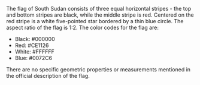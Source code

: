 The flag of South Sudan consists of three equal horizontal stripes - the top and bottom stripes are black, while the middle stripe is red. Centered on the red stripe is a white five-pointed star bordered by a thin blue circle. The aspect ratio of the flag is 1:2. The color codes for the flag are: 
- Black: #000000
- Red: #CE1126
- White: #FFFFFF
- Blue: #0072C6

There are no specific geometric properties or measurements mentioned in the official description of the flag.